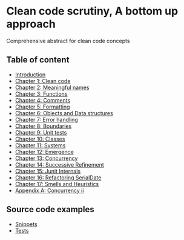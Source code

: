 # Clean code scrutiny, A bottom up approach
Comprehensive abstract for clean code concepts

## Table of content
- [Introduction](notes/00_Introduction.md)
- [Chapter 1: Clean code]()
- [Chapter 2: Meaningful names]()
- [Chapter 3: Functions]()
- [Chapter 4: Comments]()
- [Chapter 5: Formatting]()
- [Chapter 6: Objects and Data structures]()
- [Chapter 7: Error handling]()
- [Chapter 8: Boundaries]()
- [Chapter 9: Unit tests]()
- [Chapter 10: Classes]()
- [Chapter 11: Systems]()
- [Chapter 12: Emergence]()
- [Chapter 13: Concurrency]()
- [Chapter 14: Successive Refinement]()
- [Chapter 15: Junit Internals]()
- [Chapter 16: Refactoring SerialDate]()
- [Chapter 17: Smells and Heuristics]()
- [Appendix A: Concurrency ii]()

## Source code examples
- [Snippets](src/main/java/clean/code)
- [Tests](src/test/java)